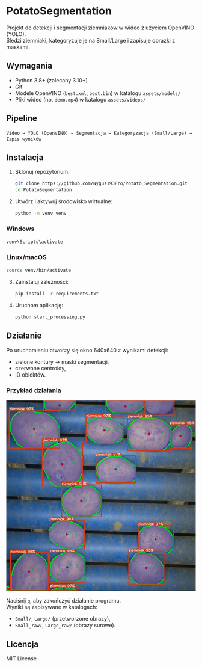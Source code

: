﻿# PotatoSegmentation

Projekt do detekcji i segmentacji ziemniaków w wideo z użyciem OpenVINO (YOLO).  
Śledzi ziemniaki, kategoryzuje je na Small/Large i zapisuje obrazki z maskami.  

## Wymagania
- Python 3.8+ (zalecany 3.10+)  
- Git  
- Modele OpenVINO (`best.xml`, `best.bin`) w katalogu `assets/models/`  
- Pliki wideo (np. `demo.mp4`) w katalogu `assets/videos/`  

## Pipeline
```
Video → YOLO (OpenVINO) → Segmentacja → Kategoryzacja (Small/Large) → Zapis wyników
```

## Instalacja

1. Sklonuj repozytorium:
   ```bash
   git clone https://github.com/Nygus193Pro/Potato_Segmentation.git
   cd PotatoSegmentation
   ```

2. Utwórz i aktywuj środowisko wirtualne:
   ```bash
   python -m venv venv
   ```

### Windows
```bash
venv\Scripts\activate
```

### Linux/macOS
```bash
source venv/bin/activate
```

3. Zainstaluj zależności:
   ```bash
   pip install -r requirements.txt
   ```

4. Uruchom aplikację:
   ```bash
   python start_processing.py
   ```

## Działanie
Po uruchomieniu otworzy się okno 640x640 z wynikami detekcji:  
- zielone kontury → maski segmentacji,  
- czerwone centroidy,  
- ID obiektów.  

### Przykład działania
<p align="center">
  <img src="assets/screenshot.png" alt="Screenshot działania" width="520">
</p>

Naciśnij `q`, aby zakończyć działanie programu.  
Wyniki są zapisywane w katalogach:  
- `Small/`, `Large/` (przetworzone obrazy),  
- `Small_raw/`, `Large_raw/` (obrazy surowe).  

## Licencja
MIT License
